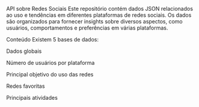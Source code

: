 API sobre Redes Sociais
Este repositório contém dados JSON relacionados ao uso e tendências em diferentes plataformas de redes sociais. Os dados são organizados para fornecer insights sobre diversos aspectos, como usuários, comportamentos e preferências em várias plataformas.

Conteúdo
Existem 5 bases de dados:

Dados globais

Número de usuários por plataforma

Principal objetivo do uso das redes

Redes favoritas

Principais atividades
